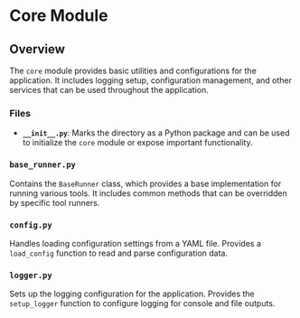 # Core Module

## Overview

The `core` module provides basic utilities and configurations for the application. It includes logging setup, configuration management, and other services that can be used throughout the application.

### Files

- **`__init__.py`**: Marks the directory as a Python package and can be used to initialize the `core` module or expose important functionality.

### `base_runner.py`
Contains the `BaseRunner` class, which provides a base implementation for running various tools. It includes common methods that can be overridden by specific tool runners.

### `config.py`
Handles loading configuration settings from a YAML file. Provides a `load_config` function to read and parse configuration data.

### `logger.py`
Sets up the logging configuration for the application. Provides the `setup_logger` function to configure logging for console and file outputs.

